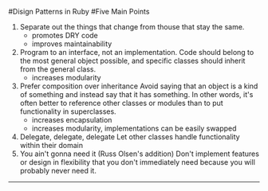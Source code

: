 #Disign Patterns in Ruby
#Five Main Points

1. Separate out the things that change from thouse that stay the same.
    - promotes DRY code
    - improves maintainability
2. Program to an interface, not an implementation.
   Code should belong to the most general object possible, and specific classes should inherit from the general class.
    - increases modularity
3. Prefer composition over inheritance
   Avoid saying that an object is a kind of something and instead say that it has something. In other words, it's often better to reference other classes or modules than to put functionality in superclasses.
    - increases encapsulation
    - increases modularity, implementations can be easily swapped
4. Delegate, delegate, delegate Let other classes handle functionality within their domain
4. You ain't gonna need it (Russ Olsen's addition)
   Don't implement features or design in flexibility that you don't immediately need because you will probably never need it.
---
